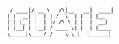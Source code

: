                           _____  ____       _______ ______ 
                         / ____|/ __ \   /\|__   __|  ____|
                        | |  __| |  | | /  \  | |  | |__   
                        | | |_ | |  | |/ /\ \ | |  |  __|  
                        | |__| | |__| / ____ \| |  | |____ 
                        \_____|\____/_/    \_\_|  |______|
